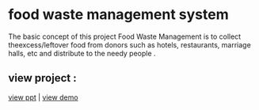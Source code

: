# food waste management system
<p>  The basic concept of this project  Food Waste Management is to collect theexcess/leftover food from donors such as hotels, restaurants, marriage halls, etc and distribute to  the  needy people .</p>

<h2>view project :</h2>
<a href="https://onedrive.live.com/embed?resid=69B3F4DD8B2BCE5D%21811&authkey=!AKVkY5MVppJO8cM&em=2&wdAr=1.7777777777777777&wdEaaCheck=1">view ppt</a> 
|
<a href="https://kishor-23.github.io/food-donate/index.html" > view demo</a>
<!-- <iframe src="https://onedrive.live.com/embed?resid=69B3F4DD8B2BCE5D%21811&amp;authkey=!AKVkY5MVppJO8cM&amp;em=2&amp;wdAr=1.7777777777777777&amp;wdEaaCheck=1" width="476px" height="288px" frameborder="0">This is an embedded <a target="_blank" href="https://office.com">Microsoft Office</a> presentation, powered by <a target="_blank" href="https://office.com/webapps">Office</a>.</iframe>
 -->
